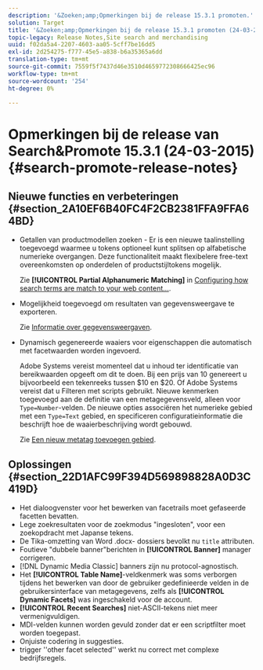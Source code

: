 ```yaml
---
description: '&Zoeken;amp;Opmerkingen bij de release 15.3.1 promoten.'
solution: Target
title: '&Zoeken;amp;Opmerkingen bij de release 15.3.1 promoten (24-03-2015)'
topic-legacy: Release Notes,Site search and merchandising
uuid: f02da5a4-2207-4603-aa05-5cff7be16dd5
exl-id: 2d254275-f777-45e5-a838-b6a35365a6dd
translation-type: tm+mt
source-git-commit: 7559f5f7437d46e3510d4659772308666425ec96
workflow-type: tm+mt
source-wordcount: '254'
ht-degree: 0%

---
```


# Opmerkingen bij de release van Search&amp;Promote 15.3.1 (24-03-2015){#search-promote-release-notes}

## Nieuwe functies en verbeteringen {#section_2A10EF6B40FC4F2CB2381FFA9FFA64BD}

* Getallen van productmodellen zoeken - Er is een nieuwe taalinstelling toegevoegd waarmee u tokens optioneel kunt splitsen op alfabetische numerieke overgangen. Deze functionaliteit maakt flexibelere free-text overeenkomsten op onderdelen of productstijltokens mogelijk.

   Zie **[!UICONTROL Partial Alphanumeric Matching]** in [Configuring how search terms are match to your web content...](../c-about-linguistics-menu/c-about-words-and-language.md#task_351A9144A51F4B41923BDBACDEF3B616).

* Mogelijkheid toegevoegd om resultaten van gegevensweergave te exporteren.

   Zie [Informatie over gegevensweergaven](../c-about-reports-menu/c-about-data-views.md#concept_DCA897D074464BC1861AA47B40CC86C3).

* Dynamisch gegenereerde waaiers voor eigenschappen die automatisch met facetwaarden worden ingevoerd.

   Adobe Systems vereist momenteel dat u inhoud ter identificatie van bereikwaarden opgeeft om dit te doen. Bij een prijs van 10 genereert u bijvoorbeeld een tekenreeks tussen $10 en $20. Of Adobe Systems vereist dat u Filteren met scripts gebruikt. Nieuwe kenmerken toegevoegd aan de definitie van een metagegevensveld, alleen voor `Type=Number`-velden. De nieuwe opties associëren het numerieke gebied met een `Type=Text` gebied, en specificeren configuratieinformatie die beschrijft hoe de waaierbeschrijving wordt gebouwd.

   Zie [Een nieuw metatag toevoegen gebied](../c-about-settings-menu/c-about-metadata-menu.md#task_6DF188C0FC7F4831A4444CA9AFA615E5).

## Oplossingen {#section_22D1AFC99F394D569898828A0D3C419D}

* Het dialoogvenster voor het bewerken van facetrails moet gefaseerde facetten bevatten.
* Lege zoekresultaten voor de zoekmodus &quot;ingesloten&quot;, voor een zoekopdracht met Japanse tekens.
* De Tika-omzetting van Word .docx- dossiers bevolkt nu `title` attributen.
* Foutieve &quot;dubbele banner&quot;berichten in **[!UICONTROL Banner]** manager corrigeren.
* [!DNL Dynamic Media Classic] banners zijn nu protocol-agnostisch.
* Het **[!UICONTROL Table Name]**-veldkenmerk was soms verborgen tijdens het bewerken van door de gebruiker gedefinieerde velden in de gebruikersinterface van metagegevens, zelfs als **[!UICONTROL Dynamic Facets]** was ingeschakeld voor de account.
* **[!UICONTROL Recent Searches]** niet-ASCII-tekens niet meer vermenigvuldigen.
* MDI-velden kunnen worden gevuld zonder dat er een scriptfilter moet worden toegepast.
* Onjuiste codering in suggesties.
* trigger &#39;&#39;other facet selected&#39;&#39; werkt nu correct met complexe bedrijfsregels.
